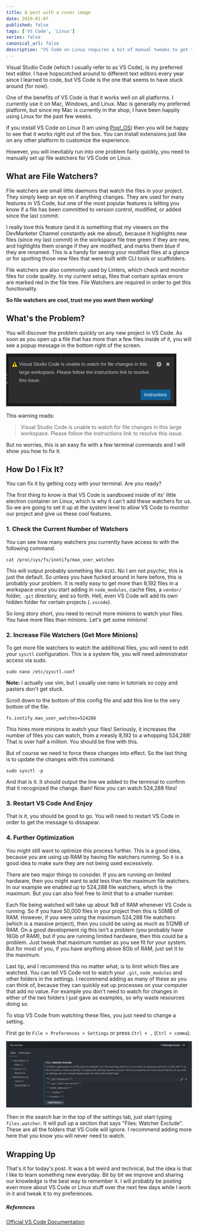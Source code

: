 ```yaml
---
title: A post with a cover image
date: 2019-01-07
published: false
tags: ['VS Code', 'Linux']
series: false
canonical_url: false
description: "VS Code on Linux requires a bit of manual tweaks to get file watchers to work properly"
---
```


Visual Studio Code (which I usually refer to as VS Code), is my preferred text editor. I have hopscotched around to different text editors every year since I learned to code, but VS Code is the one that seems to have stuck around (for now).

One of the benefits of VS Code is that it works well on all platforms. I currently use it on Mac, Windows, and Linux. Mac is generally my preferred platform, but since my Mac is currently in the shop, I have been happily using Linux for the past few weeks.

If you install VS Code on Linux (I am using [Pop!_OS](https://system76.com/pop)) then you will be happy to see that it works right out of the box. You can install extensions just like on any other platform to customize the experience.

However, you will inevitably run into one problem fairly quickly, you need to manually set up file watchers for VS Code on Linux.

## What are File Watchers?

File watchers are small little daemons that watch the files in your project. They simply keep an eye on if anything changes. They are used for many features in VS Code, but one of the most popular features is letting you know if a file has been committed to version control, modified, or added since the last commit.

I really love this feature (and it is something that my viewers on the DevMarketer Channel constantly ask me about), because it highlights new files (since my last commit) in the workspace file tree green if they are new, and highlights them orange if they are modified, and marks them blue if they are renamed. This is a handy for seeing your modified files at a glance or for spotting those new files that were built with CLI tools or scaffolders.

File watchers are also commonly used by Linters, which check and monitor files for code quality. In my current setup, files that contain syntax errors are marked red in the file tree. File Watchers are required in order to get this functionality.

**So file watchers are cool, trust me you want them working!**

## What's the Problem?

You will discover the problem quickly on any new project in VS Code. As soon as you open up a file that has more than a few files inside of it, you will see a popup message in the bottom right of the screen.

![VS Code File Watchers Warning Message](./images/vscode-file-watchers-warning.png)

This warning reads:

> Visual Studio Code is unable to watch for file changes in this large workspace. Please follow the instructions link to resolve this issue.

But no worries, this is an easy fix with a few terminal commands and I will show you how to fix it.


## How Do I Fix It?

You can fix it by getting cozy with your terminal. Are you ready? 

The first thing to know is that VS Code is sandboxed inside of its' little electron container on Linux, which is why it can't add these watchers for us. So we are going to set it up at the system level to allow VS Code to monitor our project and give us these cool features.

### 1. Check the Current Number of Watchers

You can see how many watchers you currently have access to with the following command.

```
cat /proc/sys/fs/inotify/max_user_watches
```

This will output probably something like `8192`. No I am not psychic, this is just the default. So unless you have fucked around in here before, this is probably your problem. It is really easy to get more than 8,192 files in a workspace once you start adding in `node_modules`, cache files, a `vendor/` folder, `.git` directory, and so forth. Hell, even VS Code will add its own hidden folder for certain projects (`.vscode`).

So long story short, you need to recruit more minions to watch your files. You have more files than minions. Let's get some minions!

### 2. Increase File Watchers (Get More Minions)

To get more file watchers to watch the additional files, you will need to edit your `sysctl` configuration. This is a system file, you will need administrator access via sudo.

```
sudo nano /etc/sysctl.conf
```

**Note:** I actually use vim, but I usually use nano in tutorials so copy and pasters don't get stuck.

Scroll down to the bottom of this config file and add this line to the very bottom of the file.

```
fs.inotify.max_user_watches=524288
```

This hires more minions to watch your files! Seriously, it increases the number of files you can watch, from a measly 8,192 to a whopping 524,288! That is over half a million. You should be fine with this.

But of course we need to force these changes into effect. So the last thing is to update the changes with this command.

```
sudo sysctl -p
```

And that is it. It should output the line we added to the terminal to confirm that it recognized the change. Bam! Now you can watch 524,288 files!

### 3. Restart VS Code And Enjoy

That is it, you should be good to go. You will need to restart VS Code in order to get the message to dissapear.

### 4. Further Optimization

You might still want to optimize this process further. This is a good idea, because you are using up RAM by having file watchers running. So it is a good idea to make sure they are not being used excessively.

There are two major things to consider. If you are running on limited hardware, then you might want to add less than the maximum file watchers. In our example we enabled up to 524,288 file watchers, which is the maximum. But you can also feel free to limit that to a smaller number.

Each file being watched will take up about 1kB of RAM whenever VS Code is running. So if you have 50,000 files in your project then this is 50MB of RAM. However, if you were using the maximum 524,288 file watchers (which is a massive project), then you could be using as much as 512MB of RAM. On a good development rig this isn't a problem (you probably have 16Gb of RAM), but if you are running limited hardware, then this could be a problem. Just tweak that maximum number as you see fit for your system. But for most of you, if you have anything above 8Gb of RAM, just set it to the maximum.

Last tip, and I recommend this no matter what, is to limit which files are watched. You can tell VS Code not to watch your `.git`, `node_modules` and other folders in the settings. I recommend adding as many of these as you can think of, because they can quickly eat up processes on your computer that add no value. For example you don't need to watch for changes in either of the two folders I just gave as examples, so why waste resources doing so.

To stop VS Code from watching these files, you just need to change a setting.

First go to `File > Preferences > Settings` or press `Ctrl + ,` (`Ctrl + comma`). 

![Exclude File Watchers in VS Code Settings](./images/vscode-file-watcher-exclude.png)

Then in the search bar in the top of the settings tab, just start typing `files.watcher`. It will pull up a section that says "Files: Watcher Exclude". These are all the folders that VS Code will ignore. I recommend adding more here that you know you will never need to watch.

## Wrapping Up

That's it for today's post. It was a bit weird and technical, but the idea is that I like to learn something new everyday. Bit by bit we improve and sharing our knowledge is the best way to remember it. I will probably be posting even more about VS Code or Linux stuff over the next few days while I work in it and tweak it to my preferences.

##### References

[Official VS Code Documentation](https://code.visualstudio.com/docs/setup/linux#_visual-studio-code-is-unable-to-watch-for-file-changes-in-this-large-workspace-error-enospc)